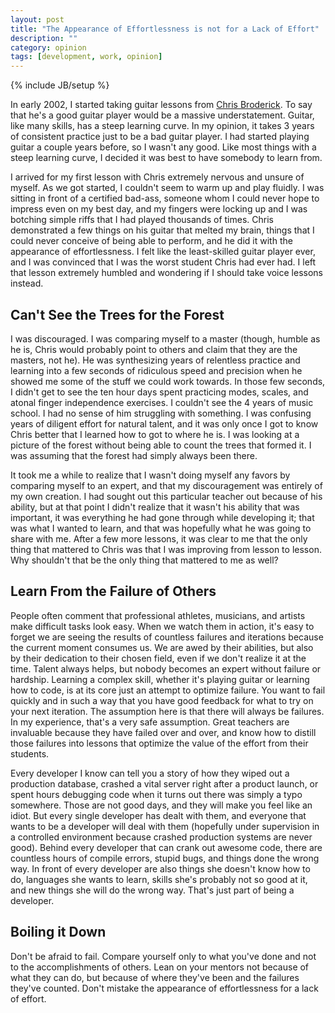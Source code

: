 ```yaml
---
layout: post
title: "The Appearance of Effortlessness is not for a Lack of Effort"
description: ""
category: opinion
tags: [development, work, opinion]
---
```

{% include JB/setup %}

In early 2002, I started taking guitar lessons from [Chris Broderick](http://en.wikipedia.org/wiki/Chris_Broderick). To say that he's a good guitar player would be a massive understatement. Guitar, like many skills, has a steep learning curve. In my opinion, it takes 3 years of consistent practice just to be a bad guitar player. I had started playing guitar a couple years before, so I wasn't any good. Like most things with a steep learning curve, I decided it was best to have somebody to learn from.

I arrived for my first lesson with Chris extremely nervous and unsure of myself. As we got started, I couldn't seem to warm up and play fluidly. I was sitting in front of a certified bad-ass, someone whom I could never hope to impress even on my best day, and my fingers were locking up and I was botching simple riffs that I had played thousands of times. Chris demonstrated a few things on his guitar that melted my brain, things that I could never conceive of being able to perform, and he did it with the appearance of effortlessness. I felt like the least-skilled guitar player ever, and I was convinced that I was the worst student Chris had ever had. I left that lesson extremely humbled and wondering if I should take voice lessons instead.

## Can't See the Trees for the Forest
 
I was discouraged. I was comparing myself to a master (though, humble as he is, Chris would probably point to others and claim that they are the masters, not he). He was synthesizing years of relentless practice and learning into a few seconds of ridiculous speed and precision when he showed me some of the stuff we could work towards. In those few seconds, I didn't get to see the ten hour days spent practicing modes, scales, and atonal finger independence exercises. I couldn't see the 4 years of music school. I had no sense of him struggling with something. I was confusing years of diligent effort for natural talent, and it was only once I got to know Chris better that I learned how to got to where he is. I was looking at a picture of the forest without being able to count the trees that formed it. I was assuming that the forest had simply always been there.

It took me a while to realize that I wasn't doing myself any favors by comparing myself to an expert, and that my discouragement was entirely of my own creation. I had sought out this particular teacher out because of his ability, but at that point I didn't realize that it wasn't his ability that was important, it was everything he had gone through while developing it; that was what I wanted to learn, and that was hopefully what he was going to share with me. After a few more lessons, it was clear to me that the only thing that mattered to Chris was that I was improving from lesson to lesson. Why shouldn't that be the only thing that mattered to me as well?

## Learn From the Failure of Others

People often comment that professional athletes, musicians, and artists make difficult tasks look easy. When we watch them in action, it's easy to forget we are seeing the results of countless failures and iterations because the current moment consumes us. We are awed by their abilities, but also by their dedication to their chosen field, even if we don't realize it at the time. Talent always helps, but nobody becomes an expert without failure or hardship. Learning a complex skill, whether it's playing guitar or learning how to code, is at its core just an attempt to optimize failure. You want to fail quickly and in such a way that you have good feedback for what to try on your next iteration. The assumption here is that there will always be failures. In my experience, that's a very safe assumption. Great teachers are invaluable because they have failed over and over, and know how to distill those failures into lessons that optimize the value of the effort from their students.

Every developer I know can tell you a story of how they wiped out a production database, crashed a vital server right after a product launch, or spent hours debugging code when it turns out there was simply a typo somewhere. Those are not good days, and they will make you feel like an idiot. But every single developer has dealt with them, and everyone that wants to be a developer will deal with them (hopefully under supervision in a controlled environment because crashed production systems are never good). Behind every developer that can crank out awesome code, there are countless hours of compile errors, stupid bugs, and things done the wrong way. In front of every developer are also things she doesn't know how to do, languages she wants to learn, skills she's probably not so good at it, and new things she will do the wrong way. That's just part of being a developer.

## Boiling it Down

Don't be afraid to fail. Compare yourself only to what you've done and not to the accomplishments of others. Lean on your mentors not because of what they can do, but because of where they've been and the failures they've counted. Don't mistake the appearance of effortlessness for a lack of effort. 

